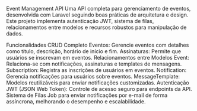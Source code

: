 Event Management API
Uma API completa para gerenciamento de eventos, desenvolvida com Laravel seguindo boas práticas de arquitetura e design. Este projeto implementa autenticação JWT, sistema de filas, relacionamentos entre modelos e recursos robustos para manipulação de dados.

Funcionalidades
CRUD Completo
Eventos: Gerencie eventos com detalhes como título, descrição, horário de início e fim.
Assinaturas: Permite que usuários se inscrevam em eventos.
Relacionamentos entre Modelos
Event: Relaciona-se com notificações, assinaturas e templates de mensagens.
Subscription: Registra as inscrições de usuários em eventos.
Notification: Gerencia notificações para usuários sobre eventos.
MessageTemplate: Modelos reutilizáveis para enviar notificações customizadas.
Autenticação
JWT (JSON Web Token): Controle de acesso seguro para endpoints da API.
Sistema de Filas
Job para enviar notificações por e-mail de forma assíncrona, melhorando o desempenho e escalabilidade.
